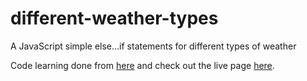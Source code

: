 # different-weather-types

A JavaScript simple else...if statements for different types of weather

Code learning done from [here](https://developer.mozilla.org/en-US/docs/Learn/JavaScript/Building_blocks/conditionals) and check out the live page [here]( https://101010coder.github.io/different-weather-types).
